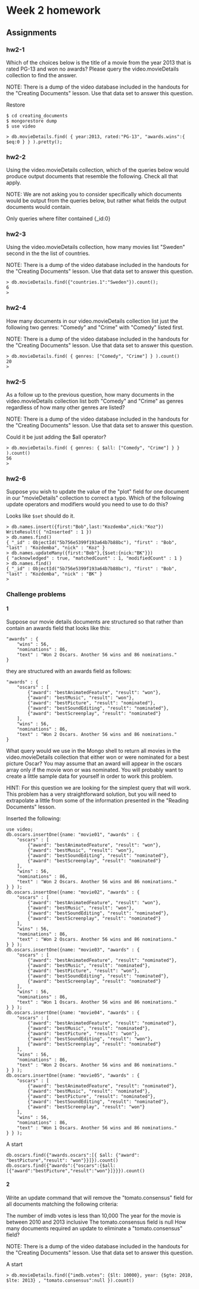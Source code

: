# Week 2 homework 
## Assignments

### hw2-1

Which of the choices below is the title of a movie from the year 2013 that is rated PG-13 and won no awards? Please query the video.movieDetails collection to find the answer.

NOTE: There is a dump of the video database included in the handouts for the "Creating Documents" lesson. Use that data set to answer this question.

Restore 

```
$ cd creating_documents
$ mongorestore dump
$ use video
```

```
> db.movieDetails.find( { year:2013, rated:"PG-13", "awards.wins":{ $eq:0 } } ).pretty();
```

### hw2-2

Using the video.movieDetails collection, which of the queries below would produce output documents that resemble the following. Check all that apply.

NOTE: We are not asking you to consider specifically which documents would be output from the queries below, but rather what fields the output documents would contain.

Only queries where filter contained {_id:0}


### hw2-3

Using the video.movieDetails collection, how many movies list "Sweden" second in the the list of countries.

NOTE: There is a dump of the video database included in the handouts for the "Creating Documents" lesson. Use that data set to answer this question.

```
> db.movieDetails.find({"countries.1":"Sweden"}).count();
6
>
```

### hw2-4

How many documents in our video.movieDetails collection list just the following two genres: "Comedy" and "Crime" with "Comedy" listed first.

NOTE: There is a dump of the video database included in the handouts for the "Creating Documents" lesson. Use that data set to answer this question.

```
> db.movieDetails.find( { genres: ["Comedy", "Crime"] } ).count()
20
>
```

### hw2-5

As a follow up to the previous question, how many documents in the video.movieDetails collection list both "Comedy" and "Crime" as genres regardless of how many other genres are listed?

NOTE: There is a dump of the video database included in the handouts for the "Creating Documents" lesson. Use that data set to answer this question.

Could it be just adding the $all operator?
```
> db.movieDetails.find( { genres: { $all: ["Comedy", "Crime"] } } ).count()
56
> 
```

### hw2-6

Suppose you wish to update the value of the "plot" field for one document in our "movieDetails" collection to correct a typo. Which of the following update operators and modifiers would you need to use to do this?

Looks like ```$set``` should do it.

```
> db.names.insert({first:"Bob",last:"Kozdemba",nick:"Koz"})
WriteResult({ "nInserted" : 1 })
> db.names.find()
{ "_id" : ObjectId("5b756e5399f193a64b7b88bc"), "first" : "Bob", "last" : "Kozdemba", "nick" : "Koz" }
> db.names.updateMany({first:"Bob"},{$set:{nick:"BK"}})
{ "acknowledged" : true, "matchedCount" : 1, "modifiedCount" : 1 }
> db.names.find()
{ "_id" : ObjectId("5b756e5399f193a64b7b88bc"), "first" : "Bob", "last" : "Kozdemba", "nick" : "BK" }
> 
```

### Challenge problems

#### 1

Suppose our movie details documents are structured so that rather than contain an awards field that looks like this:
```
"awards" : {
    "wins" : 56,
    "nominations" : 86,
    "text" : "Won 2 Oscars. Another 56 wins and 86 nominations."
}
```
they are structured with an awards field as follows:
```
"awards" : {
    "oscars" : [
        {"award": "bestAnimatedFeature", "result": "won"},
        {"award": "bestMusic", "result": "won"},
        {"award": "bestPicture", "result": "nominated"},
        {"award": "bestSoundEditing", "result": "nominated"},
        {"award": "bestScreenplay", "result": "nominated"}
    ],
    "wins" : 56,
    "nominations" : 86,
    "text" : "Won 2 Oscars. Another 56 wins and 86 nominations."
}
```
What query would we use in the Mongo shell to return all movies in the video.movieDetails collection that either won or were nominated for a best picture Oscar? You may assume that an award will appear in the oscars array only if the movie won or was nominated. You will probably want to create a little sample data for yourself in order to work this problem.

HINT: For this question we are looking for the simplest query that will work. This problem has a very straightforward solution, but you will need to extrapolate a little from some of the information presented in the "Reading Documents" lesson.

Inserted the following:
```
use video;
db.oscars.insertOne({name: "movie01", "awards" : {
    "oscars" : [
        {"award": "bestAnimatedFeature", "result": "won"},
        {"award": "bestMusic", "result": "won"},
        {"award": "bestSoundEditing", "result": "nominated"},
        {"award": "bestScreenplay", "result": "nominated"}
    ],
    "wins" : 56,
    "nominations" : 86,
    "text" : "Won 2 Oscars. Another 56 wins and 86 nominations."
} } );
db.oscars.insertOne({name: "movie02", "awards" : {
    "oscars" : [
        {"award": "bestAnimatedFeature", "result": "won"},
        {"award": "bestMusic", "result": "won"},
        {"award": "bestSoundEditing", "result": "nominated"},
        {"award": "bestScreenplay", "result": "nominated"}
    ],
    "wins" : 56,
    "nominations" : 86,
    "text" : "Won 2 Oscars. Another 56 wins and 86 nominations."
} } );
db.oscars.insertOne({name: "movie03", "awards" : {
    "oscars" : [
        {"award": "bestAnimatedFeature", "result": "nominated"},
        {"award": "bestMusic", "result": "nominated"},
        {"award": "bestPicture", "result": "won"},
        {"award": "bestSoundEditing", "result": "nominated"},
        {"award": "bestScreenplay", "result": "nominated"}
    ],
    "wins" : 56,
    "nominations" : 86,
    "text" : "Won 1 Oscars. Another 56 wins and 86 nominations."
} } );
db.oscars.insertOne({name: "movie04", "awards" : {
    "oscars" : [
        {"award": "bestAnimatedFeature", "result": "nominated"},
        {"award": "bestMusic", "result": "nominated"},
        {"award": "bestPicture", "result": "won"},
        {"award": "bestSoundEditing", "result": "won"},
        {"award": "bestScreenplay", "result": "nominated"}
    ],
    "wins" : 56,
    "nominations" : 86,
    "text" : "Won 2 Oscars. Another 56 wins and 86 nominations."
} } );
db.oscars.insertOne({name: "movie05", "awards" : {
    "oscars" : [
        {"award": "bestAnimatedFeature", "result": "nominated"},
        {"award": "bestMusic", "result": "nominated"},
        {"award": "bestPicture", "result": "nominated"},
        {"award": "bestSoundEditing", "result": "nominated"},
        {"award": "bestScreenplay", "result": "won"}
    ],
    "wins" : 56,
    "nominations" : 86,
    "text" : "Won 1 Oscars. Another 56 wins and 86 nominations."
} } );
```
A start
```
db.oscars.find({"awards.oscars":[{ $all: {"award": "bestPicture","result": "won"}}]}).count()
db.oscars.find({"awards":{"oscars":{$all:[{"award":"bestPicture","result":"won"}]}}}).count()
```

#### 2

Write an update command that will remove the "tomato.consensus" field for all documents matching the following criteria:

The number of imdb votes is less than 10,000
The year for the movie is between 2010 and 2013 inclusive
The tomato.consensus field is null
How many documents required an update to eliminate a "tomato.consensus" field?

NOTE: There is a dump of the video database included in the handouts for the "Creating Documents" lesson. Use that data set to answer this question.

A start
```
> db.movieDetails.find({"imdb.votes": {$lt: 10000}, year: {$gte: 2010, $lte: 2013} , "tomato.consensus":null }).count()
```
